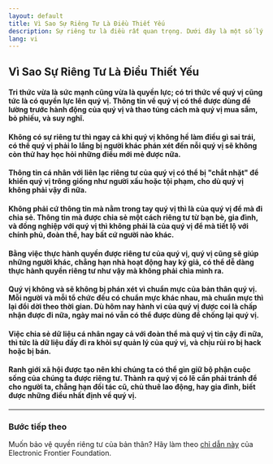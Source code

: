 ```yaml
---
layout: default
title: Vì Sao Sự Riêng Tư Là Điều Thiết Yếu
description: Sự riêng tư là điều rất quan trọng. Dưới đây là một số lý do vì sao.
lang: vi
---
```


## Vì Sao Sự Riêng Tư Là Điều Thiết Yếu

#### Tri thức vừa là sức mạnh cũng vừa là quyền lực; có tri thức về quý vị cũng tức là có quyền lực lên quý vị. Thông tin về quý vị có thể được dùng để lường trước hành động của quý vị và thao túng cách mà quý vị mua sắm, bỏ phiếu, và suy nghĩ.

#### Không có sự riêng tư thì ngay cả khi quý vị không hề làm điều gì sai trái, có thể quý vị phải lo lắng bị người khác phán xét đến nỗi quý vị sẽ không còn thử hay học hỏi những điều mới mẻ được nữa.

#### Thông tin cá nhân với liên lạc riêng tư của quý vị có thể bị "chắt nhặt" để khiến quý vị trông giống như người xấu hoặc tội phạm, cho dù quý vị không phải vậy đi nữa.

#### Không phải cứ thông tin mà nằm trong tay quý vị thì là của quý vị để mà đi chia sẻ. Thông tin mà được chia sẻ một cách riêng tư từ bạn bè, gia đình, và đồng nghiệp với quý vị thì không phải là của quý vị để mà tiết lộ với chính phủ, đoàn thể, hay bất cứ người nào khác.

#### Bằng việc thực hành quyền được riêng tư của quý vị, quý vị cũng sẽ giúp những người khác, chẳng hạn nhà hoạt động hay ký giả, có thể dễ dàng thực hành quyền riêng tư như vậy mà không phải chìa mình ra.

#### Quý vị không và sẽ không bị phán xét vì chuẩn mực của bản thân quý vị. Mỗi người và mỗi tổ chức đều có chuẩn mực khác nhau, mà chuẩn mực thì lại đổi dời theo thời gian. Dù hôm nay hành vi của quý vị được coi là chấp nhận được đi nữa, ngày mai nó vẫn có thể được dùng để chống lại quý vị.

#### Việc chia sẻ dữ liệu cá nhân ngay cả với đoàn thể mà quý vị tin cậy đi nữa, thì tức là dữ liệu đấy đi ra khỏi sự quản lý của quý vị, và chịu rủi ro bị hack hoặc bị bán.

#### Ranh giới xã hội được tạo nên khi chúng ta có thể gìn giữ bộ phận cuộc sống của chúng ta được riêng tư. Thành ra quý vị có lẽ cần phải tránh để cho người ta, chẳng hạn đối tác cũ, chủ thuê lao động, hay gia đình, biết được những điều nhất định về quý vị.

---

### Bước tiếp theo
Muốn bảo vệ quyền riêng tư của bản thân? Hãy làm theo [chỉ dẫn này](https://ssd.eff.org/) của Electronic Frontier Foundation.